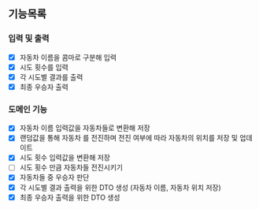 ## 기능목록

### 입력 및 출력
- [x] 자동차 이름을 콤마로 구분해 입력
- [x] 시도 횟수를 입력
- [x] 각 시도별 결과를 출력
- [x] 최종 우승자 출력
### 도메인 기능
- [x] 자동차 이름 입력값을 자동차들로 변환해 저장
- [x] 랜덤값을 통해 자동차 를 전진하며 전진 여부에 따라 자동차의 위치를 저장 및 업데이트
- [x] 시도 횟수 입력값을 변환해 저장
- [ ] 시도 횟수 만큼 자동차들 전진시키기
- [x] 자동차들 중 우승자 판단
- [x] 각 시도별 결과 출력을 위한 DTO 생성 (자동차 이름, 자동차 위치 저장)
- [x] 최종 우승자 출력을 위한 DTO 생성